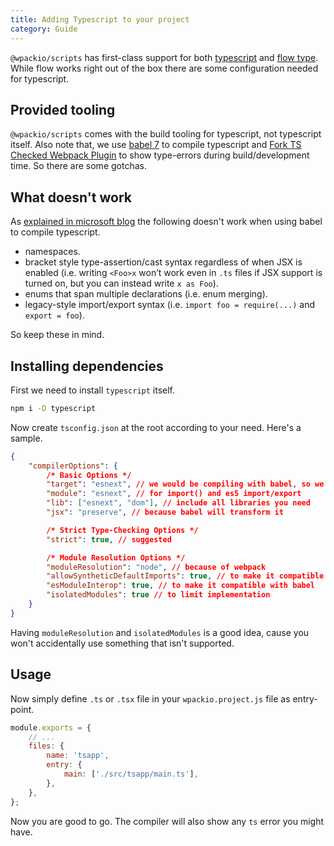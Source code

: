 ```yaml
---
title: Adding Typescript to your project
category: Guide
---
```


`@wpackio/scripts` has first-class support for both [typescript](https://www.typescriptlang.org/)
and [flow type](https://flow.org/). While flow works right out of the box
there are some configuration needed for typescript.

## Provided tooling

`@wpackio/scripts` comes with the build tooling for typescript, not typescript
itself. Also note that, we use [babel 7](https://babeljs.io/docs/en/babel-preset-typescript)
to compile typescript and [Fork TS Checked Webpack Plugin](https://github.com/Realytics/fork-ts-checker-webpack-plugin)
to show type-errors during build/development time. So there are some gotchas.

## What doesn't work

As [explained in microsoft blog](https://blogs.msdn.microsoft.com/typescript/2018/08/27/typescript-and-babel-7/)
the following doesn't work when using babel to compile typescript.

-   namespaces.
-   bracket style type-assertion/cast syntax regardless of when JSX is enabled (i.e. writing `<Foo>x` won’t work even in `.ts` files if JSX support is turned on, but you can instead write `x as Foo`).
-   enums that span multiple declarations (i.e. enum merging).
-   legacy-style import/export syntax (i.e. `import foo = require(...)` and `export = foo`).

So keep these in mind.

## Installing dependencies

First we need to install `typescript` itself.

```bash
npm i -D typescript
```

Now create `tsconfig.json` at the root according to your need. Here's a sample.

```json
{
	"compilerOptions": {
		/* Basic Options */
		"target": "esnext", // we would be compiling with babel, so we can target esnext
		"module": "esnext", // for import() and es5 import/export
		"lib": ["esnext", "dom"], // include all libraries you need
		"jsx": "preserve", // because babel will transform it

		/* Strict Type-Checking Options */
		"strict": true, // suggested

		/* Module Resolution Options */
		"moduleResolution": "node", // because of webpack
		"allowSyntheticDefaultImports": true, // to make it compatible with babel
		"esModuleInterop": true, // to make it compatible with babel
		"isolatedModules": true // to limit implementation
	}
}
```

Having `moduleResolution` and `isolatedModules` is a good idea, cause you won't
accidentally use something that isn't supported.

## Usage

Now simply define `.ts` or `.tsx` file in your `wpackio.project.js` file as
entry-point.

```js
module.exports = {
	// ...
	files: {
		name: 'tsapp',
		entry: {
			main: ['./src/tsapp/main.ts'],
		},
	},
};
```

Now you are good to go. The compiler will also show any `ts` error you might have.
